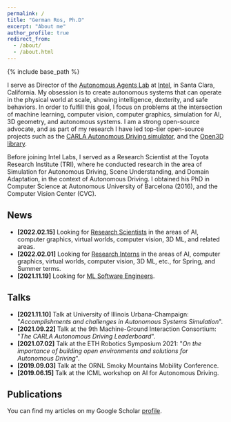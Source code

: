 ```yaml
---
permalink: /
title: "German Ros, Ph.D"
excerpt: "About me"
author_profile: true
redirect_from:
  - /about/
  - /about.html
---
```

{% include base_path %}

I serve as Director of the [Autonomous Agents Lab](/lab/) at [Intel](https://www.intel.com/), in Santa Clara, California. My obsession is to create autonomous systems that can operate in the physical world at scale, showing intelligence, dexterity, and safe behaviors. In order to fulfill this goal, I focus on problems at the intersection of  machine learning, computer vision, computer graphics, simulation for AI, 3D geometry, and autonomous systems. I am a strong open-source advocate, and as part of my research I have led top-tier
open-source projects such as the [CARLA Autonomous Driving simulator](https://github.com/carla-simulator/carla), and the [Open3D library](https://github.com/isl-org/Open3D).

Before joining Intel Labs, I served as a Research Scientist at the Toyota Research Institute (TRI), where he conducted research in the area of Simulation for Autonomous Driving, Scene Understanding, and Domain Adaptation, in the context of Autonomous Driving. I obtained his PhD in Computer Science at Autonomous University of Barcelona (2016), and the Computer Vision Center (CVC).

News
------
* **[2022.02.15]** Looking for [Research Scientists](https://intel.wd1.myworkdayjobs.com/External/job/US-California-Santa-Clara/AI-Research-Scientist_JR0207134) in the areas of AI, computer graphics, virtual worlds, computer vision, 3D ML, and related areas.
* **[2022.02.01]** Looking for [Research Interns](https://intel.wd1.myworkdayjobs.com/External/job/US-California-Santa-Clara/AI-Research-intern_JR0204909-1) in the areas of AI, computer graphics, virtual worlds, computer vision, 3D ML, etc., for Spring, and Summer terms.
* **[2021.11.19]** Looking for [ML Software Engineers](https://jobs.intel.com/ShowJob/Id/3077635/AI-Autonomous-systems-Engineer).

Talks
------
* **[2021.11.10]** Talk at University of Illinois Urbana-Champaign: "*Accomplishments and challenges in Autonomous Systems Simulation*".
* **[2021.09.22]** Talk at the 9th Machine-Ground Interaction Consortium: "*The CARLA Autonomous Driving Leaderboard*".
* **[2021.07.02]** Talk at the ETH Robotics Symposium 2021: "*On the importance of building open environments and solutions for Autonomous Driving*".
* **[2019.09.03]** Talk at the ORNL Smoky Mountains Mobility Conference.
* **[2019.06.15]** Talk at the ICML workshop on AI for Autonomous Driving.

Publications
------

You can find my articles on my Google Scholar [profile](https://scholar.google.com/citations?user=uDFb6OcAAAAJ).

